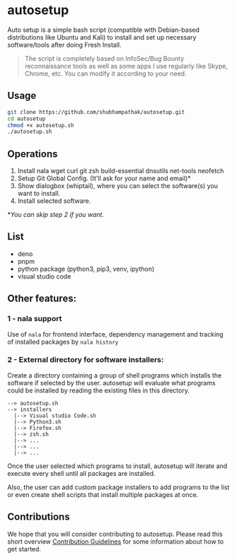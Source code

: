 # autosetup
Auto setup is a simple bash script (compatible with Debian-based distributions like Ubuntu and Kali) to install and set up necessary software/tools after doing Fresh Install.

> The script is completely based on InfoSec/Bug Bounty reconnaissance tools as well as some apps I use regularly like Skype, Chrome, etc.
> You can modify it according to your need.

<!--![AutoSetup.sh](https://user-images.githubusercontent.com/20816337/130368587-124ebdb6-4d96-4716-85f0-c1866d8d8eda.png)-->
<!--![AutoSetup.sh](https://user-images.githubusercontent.com/20816337/130368430-56b15e47-2c80-4dcc-b336-f9c41a6f274d.png)-->

## Usage

```bash
git clone https://github.com/shubhampathak/autosetup.git
cd autosetup
chmod +x autosetup.sh
./autosetup.sh
```
## Operations

1. Install nala wget curl git zsh build-essential dnsutils net-tools neofetch
2. Setup Git Global Config. (It'll ask for your name and email)*
3. Show dialogbox (whiptail), where you can select the software(s) you want to install.
4. Install selected software.

**You can skip step 2 if you want.*

## List

- deno
- pnpm
- python package (python3, pip3, venv, ipython)
- visual studio code

## Other features:

### 1 - nala support

Use of `nala` for frontend interface, dependency management
and tracking of installed packages by `nala history`

### 2 - External directory for software installers:

Create a directory containing a group of shell programs
which installs the software if selected by the user.
autosetup will evaluate what programs could be installed
by reading the existing files in this directory.

```
--> autosetup.sh
--> installers
  |--> Visual studio Code.sh
  |--> Python3.sh
  |--> Firefox.sh
  |--> zsh.sh
  |--> ...
  |--> ...
  |--> ...
```

Once the user selected which programs to install,
autosetup will iterate and execute every shell until
all packages are installed.

Also, the user can add custom package installers to add programs
to the list or even create shell scripts that install multiple
packages at once.

## Contributions

We hope that you will consider contributing to autosetup. Please read this short overview [Contribution Guidelines](https://github.com/shubhampathak/autosetup/blob/master/CONTRIBUTING.md) for some information about how to get started. 

